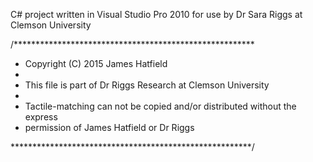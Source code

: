 C# project written in Visual Studio Pro 2010 for use by Dr Sara Riggs at Clemson University

/*******************************************************
 * Copyright (C) 2015 James Hatfield
 * 
 * This file is part of Dr Riggs Research at Clemson University
 * 
 * Tactile-matching can not be copied and/or distributed without the express
 * permission of James Hatfield or Dr Riggs
 
 *******************************************************/
